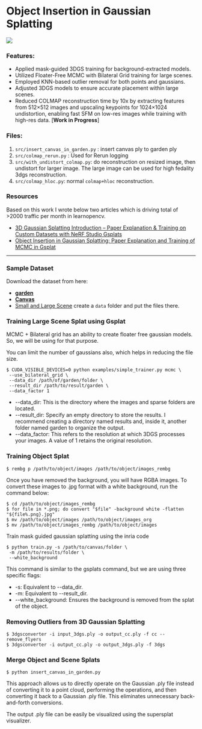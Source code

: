 # Object Insertion in Gaussian Splatting

<img src="media/garden_canvas_dslr_360_clip1.gif">

### Features:

- Applied mask-guided 3DGS training for background-extracted models.
- Utilized Floater-Free MCMC with Bilateral Grid training for large scenes.
- Employed KNN-based outlier removal for both points and gaussians.
- Adjusted 3DGS models to ensure accurate placement within large scenes.
- Reduced COLMAP reconstruction time by 10x by extracting features from 512×512 images and upscaling keypoints for 1024×1024 undistortion, enabling fast SFM on low-res images while training with high-res data. [**Work in Progress**]




### Files:

1. `src/insert_canvas_in_garden.py` : insert canvas ply to garden ply
2. `src/colmap_rerun.py` : Used for Rerun logging 
3. `src/with_undistort_colmap.py`: do reconstruction on resized image, then undistort for larger image. The large image can be used for high fedality 3dgs reconstruction.
4. `src/colmap_hloc.py`: normal `colmap+hloc` reconstruction. 

### Resources
Based on this work I wrote below two articles which is driving total of >2000 traffic per month in learnopencv.
- [3D Gaussian Splatting Introduction – Paper Explanation & Training on Custom Datasets with NeRF Studio Gsplats](https://learnopencv.com/3d-gaussian-splatting/)
- [Object Insertion in Gaussian Splatting: Paper Explanation and Training of MCMC in Gsplat](https://learnopencv.com/object-insertion-in-gaussian-splatting/)

---


### Sample Dataset
Download the dataset from here:
- [**garden**](http://storage.googleapis.com/gresearch/refraw360/360_v2.zip)
- [**Canvas**](https://www.dropbox.com/scl/fi/2k5xfxpani744dzbxco5h/obj_insert_canvas_data_blog.zip?rlkey=pxwui6w4h7s8ql3eqpxzq51ls&st=8fl2f5f1&dl=1)
- [Small and Large Scene](https://drive.google.com/file/d/1WmfLF4rpmGeiuWsr4nZ3NoDyBfSUCzmL/view?usp=sharing) create a `data` folder and put the files there.



### Training Large Scene Splat using Gsplat

MCMC + Bilateral grid has an ability to create floater free gaussian models.
So, we will be using for that purpose.

You can limit the number of gaussians also, which helps in reducing the file size.

```
$ CUDA_VISIBLE_DEVICES=0 python examples/simple_trainer.py mcmc \
 --use_bilateral_grid \
 --data_dir /path/of/garden/folder \
 --result_dir /path/to/result/garden \
 --data_factor 1
```


- --data_dir: This is the directory where the images and sparse folders are located.
- --result_dir: Specify an empty directory to store the results. I recommend creating a directory named results and, inside it, another folder named garden to organize the output.
- --data_factor: This refers to the resolution at which 3DGS processes your images. A value of 1 retains the original resolution.



### Training Object Splat

```
$ rembg p /path/to/object/images /path/to/object/images_rembg
```


Once you have removed the background, you will have RGBA images. To convert these images to .jpg format with a white background, run the command below:


```
$ cd /path/to/object/images_rembg
$ for file in *.png; do convert "$file" -background white -flatten "${file%.png}.jpg"
$ mv /path/to/object/images /path/to/object/images_org
$ mv /path/to/object/images_rembg /path/to/object/images
```


Train mask guided gaussian splatting using the inria code

```
$ python train.py -s /path/to/canvas/folder \
 -m /path/to/results/folder \
 --white_background
```


This command is similar to the gsplats command, but we are using three specific flags:

- -s: Equivalent to --data_dir.
- -m: Equivalent to --result_dir.
- --white_background: Ensures the background is removed from the splat of the object.

### Removing Outliers from 3D Gaussian Splatting

```
$ 3dgsconverter -i input_3dgs.ply -o output_cc.ply -f cc --remove_flyers
$ 3dgsconverter -i output_cc.ply -o output_3dgs.ply -f 3dgs
```


### Merge Object and Scene Splats


```
$ python insert_canvas_in_garden.py
```

This approach allows us to directly operate on the Gaussian .ply file instead of converting it to a point cloud, performing the operations, and then converting it back to a Gaussian .ply file. This eliminates unnecessary back-and-forth conversions.

The output .ply file can be easily be visualized using the supersplat visualizer.

